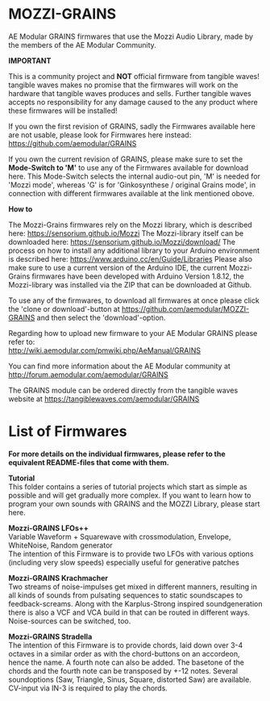# MOZZI-GRAINS
AE Modular GRAINS firmwares that use the Mozzi Audio Library, made by the members of the AE Modular Community. 

__IMPORTANT__ 

This is a community project and __NOT__ official firmware from tangible waves! tangible waves makes no promise that the firmwares will work on the hardware that tangible waves produces and sells. Further tangible waves accepts no responsibility for any damage caused to the any product where these firmwares will be installed!

If you own the first revision of GRAINS, sadly the Firmwares available here are not usable, please look for Firmwares here instead: https://github.com/aemodular/GRAINS

If you own the current revision of GRAINS, please make sure to set the __Mode-Switch to 'M'__ to use any of the Firmwares available for download here. This Mode-Switch selects the internal audio-out pin, 'M' is needed for 'Mozzi mode', whereas 'G' is for 'Ginkosynthese / original Grains mode', in connection with different firmwares available at the link mentioned obove.

__How to__

The Mozzi-Grains firmwares rely on the Mozzi library, which is described here: https://sensorium.github.io/Mozzi
The Mozzi-library itself can be downloaded here: https://sensorium.github.io/Mozzi/download/
The process on how to install any additional library to your Arduino environment is described here: https://www.arduino.cc/en/Guide/Libraries
Please also make sure to use a current version of the Arduino IDE, the current Mozzi-Grains firmwares have been developed with Arduino Version 1.8.12, 
the Mozzi-library was installed via the ZIP that can be downloaded at Github. 

To use any of the firmwares, to download all firmwares at once please click the 'clone or download'-button at https://github.com/aemodular/MOZZI-GRAINS and then select the 'download'-option.  

Regarding how to upload new firmware to your AE Modular GRAINS please refer to:    
http://wiki.aemodular.com/pmwiki.php/AeManual/GRAINS

You can find more information about the AE Modular community at http://forum.aemodular.com/aemodular/GRAINS

The GRAINS module can be ordered directly from the tangible waves website at https://tangiblewaves.com/aemodular/GRAINS

List of Firmwares
==================
__For more details on the individual firmwares, please refer to the equivalent README-files that come with them.__

__Tutorial__                                                               
This folder contains a series of tutorial projects which start as simple as possible and will get gradually more complex. If you want to learn how to program your own sounds with GRAINS and the MOZZI Library, please start here.  

__Mozzi-GRAINS LFOs++__  
Variable Waveform + Squarewave with crossmodulation, Envelope, WhiteNoise, Random generator  
The intention of this Firmware is to provide two LFOs with various options (including very slow speeds) especially useful for generative patches

__Mozzi-GRAINS Krachmacher__  
Two streams of noise-impulses get mixed in different manners, resulting in all kinds of sounds from pulsating sequences to static soundscapes to feedback-screams.
Along with the Karplus-Strong inspired soundgeneration there is also a VCF and VCA build in that can be routed in different ways. Noise-sources can be switched, too.

__Mozzi-GRAINS Stradella__  
The intention of this Firmware is to provide chords, laid down over 3-4 octaves in a similar order as with the chord-buttons on an accordeon, hence the name.
A fourth note can also be added. The basetone of the chords and the fourth note can be transposed by +-12 notes. Several soundoptions (Saw, Triangle, Sinus, Square, distorted Saw) are available. CV-input via IN-3 is required to play the chords.
